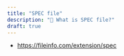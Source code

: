 ```yaml
---
title: "SPEC file"
description: "📄 What is SPEC file?"
draft: true
---
```

- https://fileinfo.com/extension/spec
